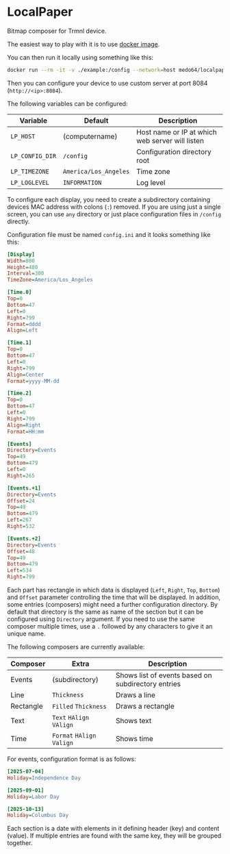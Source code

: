 LocalPaper
============

Bitmap composer for Trmnl device.

The easiest way to play with it is to use [docker image](https://hub.docker.com/r/medo64/localpaper).

You can then run it locally using something like this:
~~~sh
docker run --rm -it -v ./example:/config --network=host medo64/localpaper:latest
~~~

Then you can configure your device to use custom server at port 8084 (`http://<ip>:8084`).

The following variables can be configured:

| Variable        | Default               | Description                                     |
|-----------------|-----------------------|-------------------------------------------------|
| `LP_HOST`       | (computername)        | Host name or IP at which web server will listen |
| `LP_CONFIG_DIR` | `/config`             | Configuration directory root                    |
| `LP_TIMEZONE`   | `America/Los_Angeles` | Time zone                                       |
| `LP_LOGLEVEL`   | `INFORMATION`         | Log level                                       |

To configure each display, you need to create a subdirectory containing devices MAC address with colons (`:`) removed.
If you are using just a single screen, you can use `any` directory or just place configuration files in `/config` directly.

Configuration file must be named `config.ini` and it looks something like this:

~~~ini
[Display]
Width=800
Height=480
Interval=300
TimeZone=America/Los_Angeles

[Time.0]
Top=0
Bottom=47
Left=0
Right=799
Format=dddd
Align=Left

[Time.1]
Top=0
Bottom=47
Left=0
Right=799
Align=Center
Format=yyyy-MM-dd

[Time.2]
Top=0
Bottom=47
Left=0
Right=799
Align=Right
Format=HH:mm

[Events]
Directory=Events
Top=49
Bottom=479
Left=0
Right=265

[Events.+1]
Directory=Events
Offset=24
Top=49
Bottom=479
Left=267
Right=532

[Events.+2]
Directory=Events
Offset=48
Top=49
Bottom=479
Left=534
Right=799
~~~

Each part has rectangle in which data is displayed (`Left`, `Right`, `Top`, `Bottom`) and `Offset` parameter controlling the time that will be displayed.
In addition, some entries (composers) might need a further configuration directory. By default that directory is the same as name of the section but it can be configured using `Directory` argument.
If you need to use the same composer multiple times, use a `.` followed by any characters to give it an unique name.

The following composers are currently available:

| Composer  | Extra                      | Description                                        |
|-----------|----------------------------|----------------------------------------------------|
| Events    | (subdirectory)             | Shows list of events based on subdirectory entries |
| Line      | `Thickness`                | Draws a line                                       |
| Rectangle | `Filled` `Thickness`       | Draws a rectangle                                  |
| Text      | `Text` `HAlign` `VAlign`   | Shows text                                         |
| Time      | `Format` `HAlign` `Valign` | Shows time                                         |

For events, configuration format is as follows:

~~~ini
[2025-07-04]
Holiday=Independence Day

[2025-09-01]
Holiday=Labor Day

[2025-10-13]
Holiday=Columbus Day
~~~

Each section is a date with elements in it defining header (key) and content (value).
If multiple entries are found with the same key, they will be grouped together.
